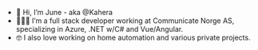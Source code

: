 - 👋 Hi, I’m June - aka @Kahera
- 👩🏼‍💻 I’m a full stack developer working at Communicate Norge AS, specializing in Azure, .NET w/C# and Vue/Angular. 
- 🤓 I also love working on home automation and various private projects. 

<!---
Kahera/Kahera is a ✨ special ✨ repository because its `README.md` (this file) appears on your GitHub profile.
You can click the Preview link to take a look at your changes.
--->
